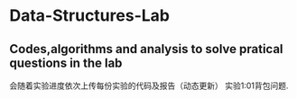 # Data-Structures-Lab
## Codes,algorithms and analysis to solve pratical questions in the lab

会随着实验进度依次上传每份实验的代码及报告（动态更新）
实验1:01背包问题.
